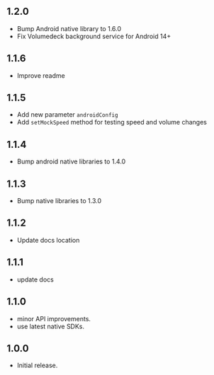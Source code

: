 ## 1.2.0
* Bump Android native library to 1.6.0 
* Fix Volumedeck background service for Android 14+

## 1.1.6
* Improve readme

## 1.1.5
* Add new parameter `androidConfig`  
* Add `setMockSpeed` method for testing speed and volume changes

## 1.1.4
* Bump android native libraries to 1.4.0

## 1.1.3
* Bump native libraries to 1.3.0

## 1.1.2
* Update docs location

## 1.1.1
* update docs

## 1.1.0
* minor API improvements.
* use latest native SDKs.

## 1.0.0
* Initial release.
